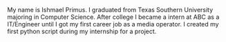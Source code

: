 My name is Ishmael Primus. I graduated from Texas Southern University majoring in Computer Science. After college I became a intern at ABC as a IT/Engineer until I got my first career job as a media operator. I created my first python script during my internship for a project.
